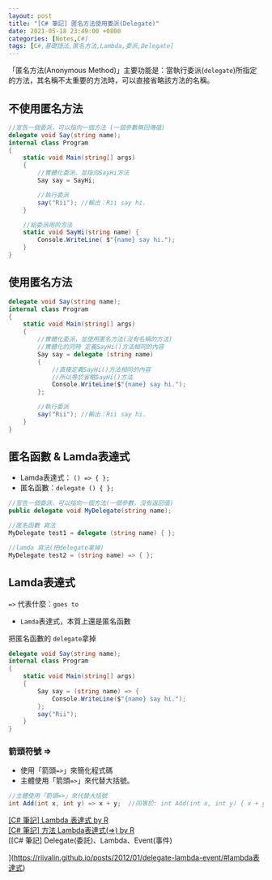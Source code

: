 ```yaml
---
layout: post
title: "[C# 筆記] 匿名方法使用委派(Delegate)"
date: 2021-05-18 23:49:00 +0800
categories: [Notes,C#]
tags: [C#,基礎語法,匿名方法,Lambda,委派,Delegate]
---
```



「匿名方法(Anonymous Method)」主要功能是：當執行委派(`delegate`)所指定的方法，其名稱不太重要的方法時，可以直接省略該方法的名稱。        


## 不使用匿名方法

```c#
//宣告一個委派，可以指向一個方法 (一個參數無回傳值)
delegate void Say(string name);
internal class Program
{
    static void Main(string[] args)
    {
        //實體化委派，並指向SayHi方法
        Say say = SayHi; 

        //執行委派
        say("Rii"); //輸出：Rii say hi.
    }

    //給委派用的方法
    static void SayHi(string name) {
        Console.WriteLine( $"{name} say hi.");
    }
}
```


## 使用匿名方法

```c#
delegate void Say(string name);
internal class Program
{
    static void Main(string[] args)
    {
        //實體化委派，並使用匿名方法(沒有名稱的方法)
        //實體化的同時 定義SayHi()方法相同的內容
        Say say = delegate (string name)
        {
            //直接定義SayHi()方法相同的內容
            //所以等於省略SayHi()方法
            Console.WriteLine($"{name} say hi.");
        };

        //執行委派
        say("Rii"); //輸出：Rii say hi.
    }
}
```

## 匿名函數 & Lamda表達式

- Lamda表達式： `() => { };`    
- 匿名函數：`delegate () { };`  

```c#
//宣告一個委派，可以指向一個方法(一個參數，沒有返回值)
public delegate void MyDelegate(string name);

//匿名函數 寫法
MyDelegate test1 = delegate (string name) { }; 

//lamda 寫法(把delegate拿掉)
MyDelegate test2 = (string name) => { };
```


## Lamda表達式 

`=>` 代表什麼：`goes to`

- `Lamda`表達式，本質上還是匿名函數

把匿名函數的 `delegate`拿掉

```c#
delegate void Say(string name);
internal class Program
{
    static void Main(string[] args)
    {
        Say say = (string name) => {
            Console.WriteLine($"{name} say hi.");
        };
        say("Rii");
    }
}
```

### 箭頭符號 =>

- 使用「箭頭`=>`」來簡化程式碼
- 主體使用「箭頭`=>`」來代替大括號。

```c#
//主體使用「箭頭=>」來代替大括號
int Add(int x, int y) => x + y;  //同等於: int Add(int x, int y) { x + y; }
```


[[C# 筆記] Lambda 表達式  by R](https://riivalin.github.io/posts/2011/01/lamda/)        
[[C# 筆記] 方法 Lambda表達式(=>)  by R](https://riivalin.github.io/posts/2010/01/r-csharp-note-2/#lambda表達式)     
[[C# 筆記] Delegate(委託)、Lambda、Event(事件)

](https://riivalin.github.io/posts/2012/01/delegate-lambda-event/#lambda表達式)